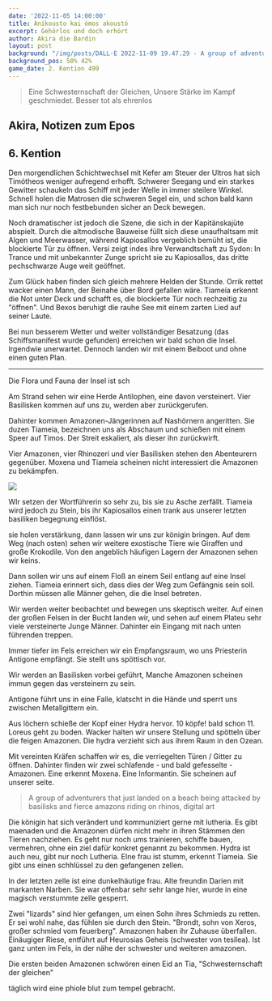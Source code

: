```yaml
---
date: '2022-11-05 14:00:00'
title: Aníkousto kai ómos akoustó
excerpt: Gehörlos und doch erhört
author: Akira die Bardin
layout: post
background: "/img/posts/DALL·E 2022-11-09 19.47.29 - A group of adventurers that just landed on a beach being attacked by basilisks and fierce amazons riding on rhinos, digital art.png"
background_pos: 50% 42%
game_date: 2. Kention 499
---
```


<div class="rhyme">
  <blockquote>
    Eine Schwesternschaft der Gleichen,
    Unsere Stärke im Kampf geschmiedet.
    Besser tot als ehrenlos
  </blockquote>
</div>

## Akira, Notizen zum Epos

## 6. Kention

Den morgendlichen Schichtwechsel mit Kefer am Steuer der Ultros hat sich Timótheos weniger aufregend erhofft. 
Schwerer Seegang und ein starkes Gewitter schaukeln das Schiff mit jeder Welle in immer steilere Winkel.
Schnell holen die Matrosen die schweren Segel ein, und schon bald kann man sich nur noch festbebunden sicher an Deck bewegen.

Noch dramatischer ist jedoch die Szene, die sich in der Kapitänskajüte abspielt. 
Durch die altmodische Bauweise füllt sich diese unaufhaltsam mit Algen und Meerwasser, während Kapiosallos vergeblich bemüht ist, die blockierte Tür zu öffnen.
Versi zeigt indes ihre Verwandtschaft zu Sydon: In Trance und mit unbekannter Zunge spricht sie zu Kapiosallos, das dritte pechschwarze Auge weit geöffnet.

Zum Glück haben finden sich gleich mehrere Helden der Stunde.
Orrik rettet wacker einen Mann, der Beinahe über Bord gefallen wäre.
Tiameia erkennt die Not unter Deck und schafft es, die blockierte Tür noch rechzeitig zu "öffnen".
Und Bexos beruhigt die rauhe See mit einem zarten Lied auf seiner Laute.

Bei nun besserem Wetter und weiter vollständiger Besatzung (das Schiffsmanifest wurde gefunden) erreichen wir bald schon die Insel.
Irgendwie unerwartet.
Dennoch landen wir mit einem Beiboot und ohne einen guten Plan.

---

Die Flora und Fauna der Insel ist sch


Am Strand sehen wir eine Herde Antilophen, eine davon versteinert. Vier Basilisken kommen auf uns zu, werden aber zurückgerufen.

Dahinter kommen Amazonen-Jängerinnen auf Nashörnern angeritten. Sie duzen Tiameia, bezeichnen uns als Abschaum und schießen mit einem Speer auf Timos. Der Streit eskaliert, als dieser ihn zurückwirft.

Vier Amazonen, vier Rhinozeri und vier Basilisken stehen den Abenteurern gegenüber. Moxena und Tiameia scheinen nicht interessiert die Amazonen zu bekämpfen.


<img src="/img/posts/DALL·E 2022-11-09 19.47.29 - A group of adventurers that just landed on a beach being attacked by basilisks and fierce amazons riding on rhinos, digital art.png" class="full-width-dalle">
<style>
@media (min-width: 620px) {
  .post img.full-width-dalle{
    transform: scale(1.5);
    margin: 150px auto;
  }
}
</style>

WIr setzen der Wortführerin so sehr zu, bis sie zu Asche zerfällt. Tiameia wird jedoch zu Stein, bis ihr Kapiosallos einen trank aus unserer letzten basiliken begegnung einflöst.

sie holen verstärkung, dann lassen wir uns zur königin bringen. Auf dem Weg (nach osten) sehen wir weitere exostische Tiere wie Giraffen und große Krokodile. Von den angeblich häufigen Lagern der Amazonen sehen wir keins.

Dann sollen wir uns auf einem Floß an einem Seil entlang auf eine Insel ziehen. Tiameia erinnert sich, dass dies der Weg zum Gefängnis sein soll. Dorthin müssen alle Männer gehen, die die Insel betreten.

Wir werden weiter beobachtet und bewegen uns skeptisch weiter. Auf einen der großen Felsen in der Bucht landen wir, und sehen auf einem Plateu sehr viele versteinerte Junge Männer. Dahinter ein Eingang mit nach unten führenden treppen.

Immer tiefer im Fels erreichen wir ein Empfangsraum, wo uns Priesterin Antigone empfängt. Sie stellt uns spöttisch vor.

Wir werden an Basilisken vorbei geführt, Manche Amazonen scheinen immun gegen das versteinern zu sein.

Antigone führt uns in eine Falle, klatscht in die Hände und sperrt uns zwischen Metallgittern ein.

Aus löchern schieße der Kopf einer Hydra hervor. 10 köpfe! bald schon 11. Loreus geht zu boden. Wacker halten wir unsere Stellung und spötteln über die feigen Amazonen. Die hydra verzieht sich aus ihrem Raum in den Ozean.

Mit vereinten Kräfen schaffen wir es, die verriegelten Türen / Gitter zu öffnen. Dahinter finden wir zwei schlafende - und bald gefesselte - Amazonen. Eine erkennt Moxena. Eine Informantin. Sie scheinen auf unserer seite.


>A group of adventurers that just landed on a beach being attacked by basilisks and fierce amazons riding on rhinos, digital art

Die königin hat sich verändert und kommuniziert gerne mit lutheria. Es gibt maenaden und die Amazonen dürfen nicht mehr in ihren Stämmen den Tieren nachziehen. Es geht nur noch ums trainieren, schiffe bauen, vermehren, ohne ein ziel dafür konkret genannt zu bekommen. Hydra ist auch neu, gibt nur noch Lutheria. EIne frau ist stumm, erkennt Tiameia. Sie gibt uns einen schhlüssel zu den gefangenen zellen.

In der letzten zelle ist eine dunkelhäutige frau. Alte freundin Darien mit markanten Narben. Sie war offenbar sehr sehr lange hier, wurde in eine magisch verstummte zelle gesperrt.

Zwei "lizards" sind hier gefangen, um einen Sohn ihres Schmieds zu retten. Er sei wohl nahe, das fühlen sie durch den Stein. "Brondt, sohn von Xeros, großer schmied vom feuerberg". Amazonen haben ihr Zuhause überfallen. Einäugiger Riese, entführt auf Heurosias Geheis (schwester von tesilea). Ist ganz unten im Fels, in der nähe der schwester und weiteren amazonen.

Die ersten beiden Amazonen schwören einen Eid an Tia, "Schwesternschaft der gleichen"

täglich wird eine phiole blut zum tempel gebracht.


<!--
todo mehr über narsus herausfinden (6. gott)

täglicher apell am boot

antikithera kann  auf festen boden man durch sternbilder (mapped auf inseln) auf kurs setzen.

Mithral Shortsword +1 bestellt, am 10. tagen fertig.

keledone, kann singen aber v.a. dinge und nachrichten an volkan schicken. sie ist an das schiff gebunden und es auch verteidigen.

pythor und ein grüner drache hängen zusammen, haben wir in telamok gehört

Moxena ist auch dabei
next stop themis, antikithera wird eingestellt

todo: Sich bei der Isle of faith beschweren, dass uns Moxena bei der Landung auf Themis nicht geholfen hat.

Sydon und Lutheria scheinen die Amazonen als Kämpferinnen zu rekrutieren. Daher der Coup.
Moxena erzählt uns, dass die neue  Tesilea mit magischenen Helmen Lutherias aussieht wie die alte.
-->
